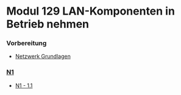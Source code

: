 # Modul 129 LAN-Komponenten in Betrieb nehmen

### Vorbereitung
- [Netzwerk Grundlagen](Vorbereitung/Netzwerk-Grundlagen.md) 

### [N1](N1/README.md) 
- [N1 - 1.1](N1/aufgabe-1.1.md) 